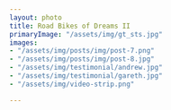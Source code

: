 ```yaml
---
layout: photo
title: Road Bikes of Dreams II
primaryImage: "/assets/img/gt_sts.jpg"
images:
- "/assets/img/posts/img/post-7.png"
- "/assets/img/posts/img/post-8.jpg"
- "/assets/img/testimonial/andrew.jpg"
- "/assets/img/testimonial/gareth.jpg"
- "/assets/img/video-strip.png"

---
```

